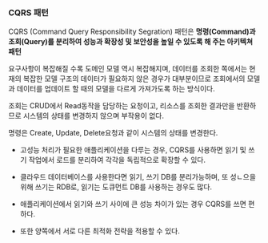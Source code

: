 ### CQRS 패턴

CQRS (Command Query Responsibility Segration) 패턴은 <b>명령(Command)과 조회(Query)를 분리하여 성능과 확장성 및 보안성을 높일 수 있도록 해 주는 아키텍쳐 패턴</b>

요구사항이 복잡해질 수록 도메인 모델 역시 복잡해지며, 데이터를 조회한 쪽에서는 현재의 복잡한 모델 구조의 데이터가 필요하지 않은 경우가 대부분이므로 조회에서의 모델과 데이터를 업데이트 할 때의 모델을 다르게 가져가도록 하는 방식이다.

조회는 CRUD에서 Read동작을 담당하는 요청이고, 리소스를 조회한 결과만을 반환하므로 시스템의 상태를 변경하지 않으며 부작용이 없다.

명령은 Create, Update, Delete요청과 같이 시스템의 상태를 변경한다.

- 고성능 처리가 필요한 애플리케이션을 다루는 경우, CQRS를 사용하면 읽기 및 쓰기 작업에서 로드를 분리하여 각각을 독립적으로 확장할 수 있다.

- 클라우드 데이터베이스를 사용한다면 읽기, 쓰기 DB를 분리가능하며, 또 성ㄴ으을 위해 쓰기는 RDB로, 읽기는 도큐먼트 DB를 사용하는 경우도 많다.

- 애플리케이션에서 읽기와 쓰기 사이에 큰 성능 차이가 있는 경우 CQRS를 쓰면 편하다.

- 또한 양쪽에서 서로 다른 최적화 전략을 적용할 수 있다.
